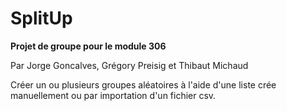 # SplitUp
**Projet de groupe pour le module 306**

Par Jorge Goncalves, Grégory Preisig et Thibaut Michaud

Créer un ou plusieurs groupes aléatoires à l'aide d'une liste crée manuellement ou
par importation d'un fichier csv.
